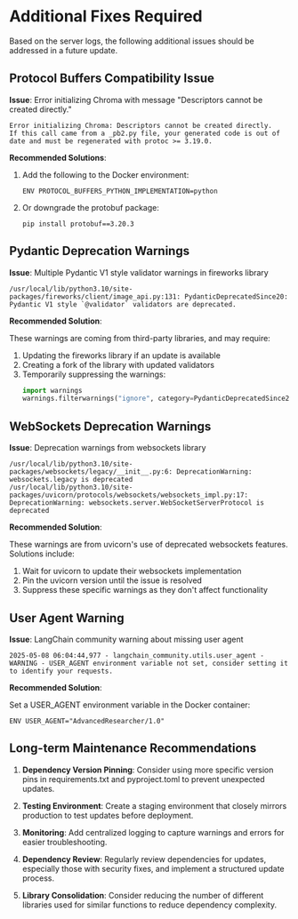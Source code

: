 # Additional Fixes Required

Based on the server logs, the following additional issues should be addressed in a future update.

## Protocol Buffers Compatibility Issue

**Issue**: Error initializing Chroma with message "Descriptors cannot be created directly."

```
Error initializing Chroma: Descriptors cannot be created directly.
If this call came from a _pb2.py file, your generated code is out of date and must be regenerated with protoc >= 3.19.0.
```

**Recommended Solutions**:

1. Add the following to the Docker environment:
   ```
   ENV PROTOCOL_BUFFERS_PYTHON_IMPLEMENTATION=python
   ```

2. Or downgrade the protobuf package:
   ```
   pip install protobuf==3.20.3
   ```

## Pydantic Deprecation Warnings

**Issue**: Multiple Pydantic V1 style validator warnings in fireworks library

```
/usr/local/lib/python3.10/site-packages/fireworks/client/image_api.py:131: PydanticDeprecatedSince20: Pydantic V1 style `@validator` validators are deprecated.
```

**Recommended Solution**:

These warnings are coming from third-party libraries, and may require:

1. Updating the fireworks library if an update is available
2. Creating a fork of the library with updated validators
3. Temporarily suppressing the warnings:
   ```python
   import warnings
   warnings.filterwarnings("ignore", category=PydanticDeprecatedSince20)
   ```

## WebSockets Deprecation Warnings

**Issue**: Deprecation warnings from websockets library

```
/usr/local/lib/python3.10/site-packages/websockets/legacy/__init__.py:6: DeprecationWarning: websockets.legacy is deprecated
/usr/local/lib/python3.10/site-packages/uvicorn/protocols/websockets/websockets_impl.py:17: DeprecationWarning: websockets.server.WebSocketServerProtocol is deprecated
```

**Recommended Solution**:

These warnings are from uvicorn's use of deprecated websockets features. Solutions include:

1. Wait for uvicorn to update their websockets implementation
2. Pin the uvicorn version until the issue is resolved
3. Suppress these specific warnings as they don't affect functionality

## User Agent Warning

**Issue**: LangChain community warning about missing user agent

```
2025-05-08 06:04:44,977 - langchain_community.utils.user_agent - WARNING - USER_AGENT environment variable not set, consider setting it to identify your requests.
```

**Recommended Solution**:

Set a USER_AGENT environment variable in the Docker container:

```
ENV USER_AGENT="AdvancedResearcher/1.0"
```

## Long-term Maintenance Recommendations

1. **Dependency Version Pinning**: Consider using more specific version pins in requirements.txt and pyproject.toml to prevent unexpected updates.

2. **Testing Environment**: Create a staging environment that closely mirrors production to test updates before deployment.

3. **Monitoring**: Add centralized logging to capture warnings and errors for easier troubleshooting.

4. **Dependency Review**: Regularly review dependencies for updates, especially those with security fixes, and implement a structured update process.

5. **Library Consolidation**: Consider reducing the number of different libraries used for similar functions to reduce dependency complexity.